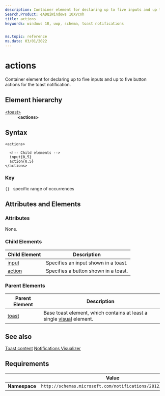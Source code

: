 ```yaml
---
description: Container element for declaring up to five inputs and up to five button actions for the toast notification.
Search.Product: eADQiWindows 10XVcnh
title: actions
keywords: windows 10, uwp, schema, toast notifications


ms.topic: reference
ms.date: 03/01/2022
---
```


# actions

Container element for declaring up to five inputs and up to five button actions for the toast notification.

## Element hierarchy

<dl>
<dt><a href="element-toast.md">&lt;toast&gt;</a></dt>
<dd><b>&lt;actions&gt;</b></dd>
</dl>

## Syntax

``` syntax
<actions>

  <!-- Child elements -->
  input{0,5}
  action{0,5}   
</actions>
```

### Key

`{}`   specific range of occurrences

## Attributes and Elements


### Attributes

None.

### Child Elements

| Child Element | Description |
|---------------|-------------|
| [input](element-input.md) | Specifies an input shown in a toast. |
| [action](element-action.md) | Specifies a button shown in a toast. |

### Parent Elements

| Parent Element | Description |
|----------------|-------------|
| [toast](element-toast.md) | Base toast element, which contains at least a single [visual](element-visual.md) element. |


## See also

[Toast content](/windows/apps/design/shell/tiles-and-notifications/adaptive-interactive-toasts)
[Notifications Visualizer](/windows/apps/design/shell/tiles-and-notifications/notifications-visualizer)


## Requirements

|          | Value |
|----------|--------------|
| **Namespace** | `http://schemas.microsoft.com/notifications/2012/toast.xsd` |

 

 
